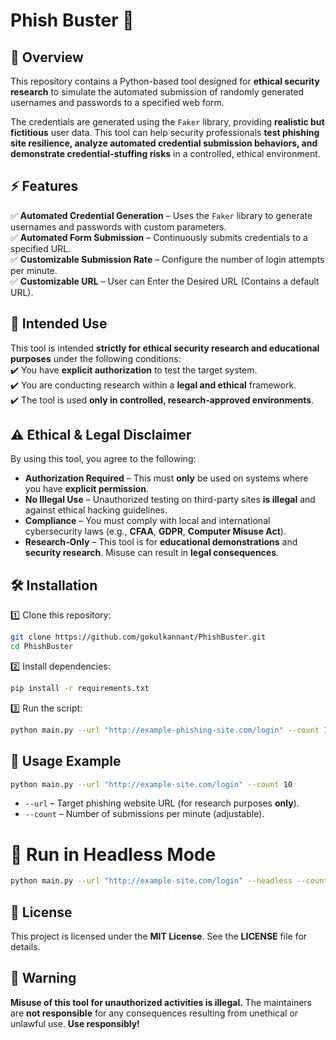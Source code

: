 # Phish Buster 👊

## 📌 Overview

This repository contains a Python-based tool designed for **ethical security research** to simulate the automated submission of randomly generated usernames and passwords to a specified web form.

The credentials are generated using the `Faker` library, providing **realistic but fictitious** user data. This tool can help security professionals **test phishing site resilience, analyze automated credential submission behaviors, and demonstrate credential-stuffing risks** in a controlled, ethical environment.

## ⚡ Features

✅ **Automated Credential Generation** – Uses the `Faker` library to generate usernames and passwords with custom parameters.  
✅ **Automated Form Submission** – Continuously submits credentials to a specified URL.  
✅ **Customizable Submission Rate** – Configure the number of login attempts per minute.  
✅ **Customizable URL** – User can Enter the Desired URL (Contains a default URL).

## 🔬 Intended Use

This tool is intended **strictly for ethical security research and educational purposes** under the following conditions:  
✔️ You have **explicit authorization** to test the target system.  
✔️ You are conducting research within a **legal and ethical** framework.  
✔️ The tool is used **only in controlled, research-approved environments**.

## ⚠️ Ethical & Legal Disclaimer

By using this tool, you agree to the following:

- **Authorization Required** – This must **only** be used on systems where you have **explicit permission**.
- **No Illegal Use** – Unauthorized testing on third-party sites **is illegal** and against ethical hacking guidelines.
- **Compliance** – You must comply with local and international cybersecurity laws (e.g., **CFAA**, **GDPR**, **Computer Misuse Act**).
- **Research-Only** – This tool is for **educational demonstrations** and **security research**. Misuse can result in **legal consequences**.

## 🛠️ Installation

1️⃣ Clone this repository:

```bash
git clone https://github.com/gokulkannant/PhishBuster.git
cd PhishBuster
```

2️⃣ Install dependencies:

```bash
pip install -r requirements.txt
```

3️⃣ Run the script:

```bash
python main.py --url "http://example-phishing-site.com/login" --count 10
```

## 🚀 Usage Example

```bash
python main.py --url "http://example-site.com/login" --count 10
```

- `--url` – Target phishing website URL (for research purposes **only**).
- `--count` – Number of submissions per minute (adjustable).

# 🚀 Run in Headless Mode

```bash
python main.py --url "http://example-site.com/login" --headless --count 10
```

## 📜 License

This project is licensed under the **MIT License**. See the **LICENSE** file for details.

## 🛑 Warning

**Misuse of this tool for unauthorized activities is illegal.** The maintainers are **not responsible** for any consequences resulting from unethical or unlawful use. **Use responsibly!**
